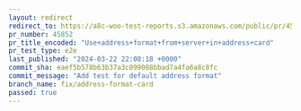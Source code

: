 ```yaml
---
layout: redirect
redirect_to: https://a8c-woo-test-reports.s3.amazonaws.com/public/pr/45852/e2e/index.html
pr_number: 45852
pr_title_encoded: "Use+address+format+from+server+in+address+card"
pr_test_type: e2e
last_published: "2024-03-22 22:08:18 +0000"
commit_sha: eaef5b578b63b37a3c099088bbad7a4fa6a8c8fc
commit_message: "Add test for default address format"
branch_name: fix/address-format-card
passed: true
---
```

